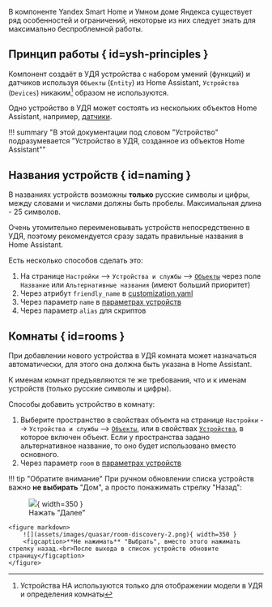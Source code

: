 В компоненте Yandex Smart Home и Умном доме Яндекса существует ряд особенностей и ограничений, 
некоторые из них следует знать для максимально беспроблемной работы. 

## Принцип работы { id=ysh-principles }
Компонент создаёт в УДЯ устройства с набором умений (функций) и датчиков используя `Объекты` (`Entity`) из Home Assistant, 
`Устройства` (`Devices`) никаким[^1] образом не используются.
[^1]: Устройства HA используются только для отображении модели в УДЯ и определения комнаты

Одно устройство в УДЯ может состоять из нескольких объектов Home Assistant, например, [датчики](devices/sensor.md).

!!! summary "В этой документации под словом "Устройство" подразумевается "Устройство в УДЯ, созданное из объектов Home Assistant""

## Названия устройств { id=naming }
В названиях устройств возможны **только** русские символы и цифры, между словами и числами должны быть пробелы. Максимальная длина - 25 символов.

Очень утомительно переименовывать устройств непосредственно в УДЯ, поэтому рекомендуется сразу задать правильные названия в Home Assistant. 

Есть несколько способов сделать это:

1. На странице `Настройки` --> `Устройства и службы` --> [`Объекты`](https://my.home-assistant.io/redirect/entities/) через поле `Название` или `Альтернативные названия` (имеют больший приоритет)
2. Через атрибут `friendly_name` в [customization.yaml](https://www.home-assistant.io/docs/configuration/customizing-devices/)
3. Через параметр `name` в [параметрах устройств](config/entity.md)
4. Через параметр `alias` для скриптов

## Комнаты { id=rooms }
При добавлении нового устройства в УДЯ комната может назначаться автоматически, для этого она должна быть указана в Home Assistant. 

К именам комнат предъявляются те же требования, что и к именам устройств (только русские символы и цифры). 

Способы добавить устройство в комнату:

1. Выберите пространство в свойствах объекта на cтранице `Настройки` --> `Устройства и службы` --> [`Объекты`](https://my.home-assistant.io/redirect/entities/),
    или в свойствах [`Устройства`](https://my.home-assistant.io/redirect/devices/), в которое включен объект. 
    Если у пространства задано альтернативное название, то оно будет использовано вместо основного. 
2. Через параметр `room` в [параметрах устройств](config/entity.md)

!!! tip "Обратите внимание"
    При ручном обновлении списка устройств важно **не выбирать** "Дом", а просто понажимать стрелку "Назад":
    <figure markdown>
        ![](assets/images/quasar/room-discovery-1.png){ width=350 }
        <figcaption>Нажать "Далее"</figcaption>
    </figure>

    <figure markdown>
        ![](assets/images/quasar/room-discovery-2.png){ width=350 }
        <figcaption>**Не нажимать** "Выбрать", вместо этого нажимать стрелку назад.<br>После выхода в список устройств обновите страницу</figcaption>
    </figure>
